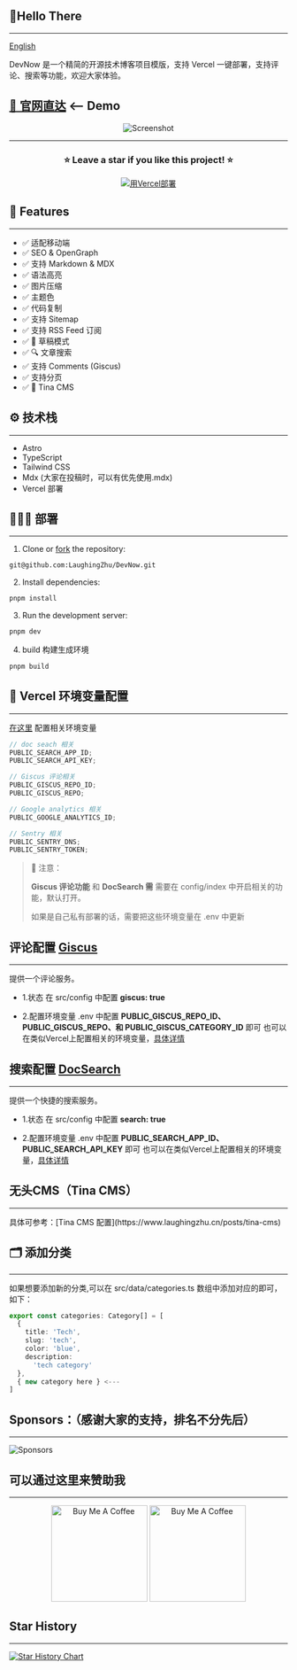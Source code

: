## 🚀Hello There

<hr />

[English](/Readme.md)

DevNow 是一个精简的开源技术博客项目模版，支持 Vercel 一键部署，支持评论、搜索等功能，欢迎大家体验。

## [🔗 官网直达](https://devnow.laughingzhu.cn/) <-- Demo

<div align="center">

<img src="https://r2.laughingzhu.cn/72853b50f2bfc17fbf7d3341d79b7e4f-df75d4.webp" alt="Screenshot" />

<hr/>

<h3 align="center">
 ⭐ Leave a star if you like this project! ⭐️
</h3>

[![用Vercel部署](https://vercel.com/button)](https://vercel.com/new/clone?repository-url=https://github.com/LaughingZhu/DevNow)

</div>

## 📌 Features

<hr />

- ✅ 适配移动端
- ✅ SEO & OpenGraph
- ✅ 支持 Markdown & MDX
- ✅ 语法高亮
- ✅ 图片压缩
- ✅ 主题色
- ✅ 代码复制
- ✅ 支持 Sitemap
- ✅ 支持 RSS Feed 订阅
- ✅ 📝 草稿模式
- ✅ 🔍 文章搜索
- ✅ 支持 Comments (Giscus)
- ✅ 支持分页
- ✅ 🦙 Tina CMS

## ⚙️ 技术栈

<hr />

- Astro
- TypeScript
- Tailwind CSS
- Mdx (大家在投稿时，可以有优先使用.mdx)
- Vercel 部署

## 👨🏻‍💻 部署

<hr />

1. Clone or [fork](https://github.com/danielcgilibert/blog-template/fork) the repository:

```bash
git@github.com:LaughingZhu/DevNow.git
```

2. Install dependencies:

```bash
pnpm install
```

3. Run the development server:

```bash
pnpm dev
```

4. build 构建生成环境

```bash
pnpm build
```

## 📐 Vercel 环境变量配置

<hr />

[在这里](https://vercel.com/docs/projects/environment-variables) 配置相关环境变量

```js
// doc seach 相关
PUBLIC_SEARCH_APP_ID;
PUBLIC_SEARCH_API_KEY;

// Giscus 评论相关
PUBLIC_GISCUS_REPO_ID;
PUBLIC_GISCUS_REPO;

// Google analytics 相关
PUBLIC_GOOGLE_ANALYTICS_ID;

// Sentry 相关
PUBLIC_SENTRY_DNS;
PUBLIC_SENTRY_TOKEN;
```

> 📢 注意：
>
> **Giscus 评论功能** 和 **DocSearch 需** 需要在 config/index 中开启相关的功能，默认打开。
>
> 如果是自己私有部署的话，需要把这些环境变量在 .env 中更新

## 评论配置 [Giscus](https://giscus.app/zh-CN)

<hr />
提供一个评论服务。

- 1.状态
  在 src/config 中配置 **giscus: true**

- 2.配置环境变量
  .env 中配置 **PUBLIC_GISCUS_REPO_ID、PUBLIC_GISCUS_REPO、和 PUBLIC_GISCUS_CATEGORY_ID** 即可
  也可以在类似Vercel上配置相关的环境变量，[具体详情](https://vercel.com/docs/projects/environment-variables)

## 搜索配置 [DocSearch](https://docsearch.algolia.com/docs/what-is-docsearch)

<hr />
提供一个快捷的搜索服务。

- 1.状态
  在 src/config 中配置 **search: true**

- 2.配置环境变量
  .env 中配置 **PUBLIC_SEARCH_APP_ID、PUBLIC_SEARCH_API_KEY** 即可
  也可以在类似Vercel上配置相关的环境变量，[具体详情](https://vercel.com/docs/projects/environment-variables)

## 无头CMS（Tina CMS）

<hr />
具体可参考：[Tina CMS 配置](https://www.laughingzhu.cn/posts/tina-cms)

## 🗂️ 添加分类

<hr />
如果想要添加新的分类,可以在 src/data/categories.ts 数组中添加对应的即可，如下：

```ts
export const categories: Category[] = [
  {
    title: 'Tech',
    slug: 'tech',
    color: 'blue',
    description:
      'tech category'
  },
  { new category here } <---
]
```

## Sponsors：（感谢大家的支持，排名不分先后）

<hr />

<img src='https://r2.laughingzhu.cn/11a4546cbebfb285c418aa0a60080434-2c9ce1.webp' alt='Sponsors' />

## 可以通过这里来赞助我

<hr />

<div align="center">
<img src="https://r2.laughingzhu.cn/8df0d597-93dc-44a4-9e93-ebd02f74e695.JPG" alt="Buy Me A Coffee" width="174" />

<img src="https://r2.laughingzhu.cn/c88193fc-14ea-4236-a3f8-13b6ef736182.JPG" alt="Buy Me A Coffee" width="174" />
</div>

## Star History

<hr />

[![Star History Chart](https://api.star-history.com/svg?repos=laughingzhu/devnow&type=Date)](https://star-history.com/#laughingzhu/devnow&Date)
